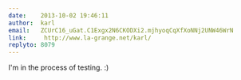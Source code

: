 ```yaml
---
date:    2013-10-02 19:46:11
author:  karl
email:   ZCUrC16_uGat.C1Exgx2N6CKODXi2.mjhyoqCqXfXoNNj2UNW46WrN
link:     http://www.la-grange.net/karl/
replyto: 8079
---
```


I'm in the process of testing. :)

